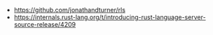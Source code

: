 - https://github.com/jonathandturner/rls
- https://internals.rust-lang.org/t/introducing-rust-language-server-source-release/4209
